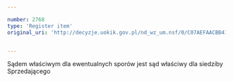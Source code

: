 ```yaml
---

number: 2768
type: 'Register item'
original_uri: 'http://decyzje.uokik.gov.pl/nd_wz_um.nsf/0/C07AEFAACBB4175DC125797A003091C4?OpenDocument'


---
```


Sądem właściwym dla ewentualnych sporów jest sąd właściwy dla siedziby Sprzedającego
